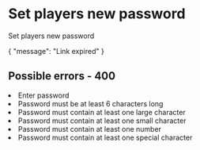 # Set players new password

<highlight>Set players new password</highlight>

<include from="notes.md" element-id="urlVariable"/>

<api-endpoint openapi-path="./../../data.yaml" endpoint="/password-recovery/{$code}" method="PATCH">
	<response type="400">
		<sample src="error.json"/>
	</response>
	<response type="404">
		<sample lang="JSON">
			{
				"message": "Link expired"
			}
		</sample>
	</response>
</api-endpoint>

## Possible errors - 400
<deflist collapsible="true" default-state="collapsed">
	<def title="Password errors">
		<list>
			<li>Enter password</li>
			<li>Password must be at least 6 characters long</li>
			<li>Password must contain at least one large character</li>
			<li>Password must contain at least one small character</li>
			<li>Password must contain at least one number</li>
			<li>Password must contain at least one special character</li>
		</list>
	</def>
</deflist>